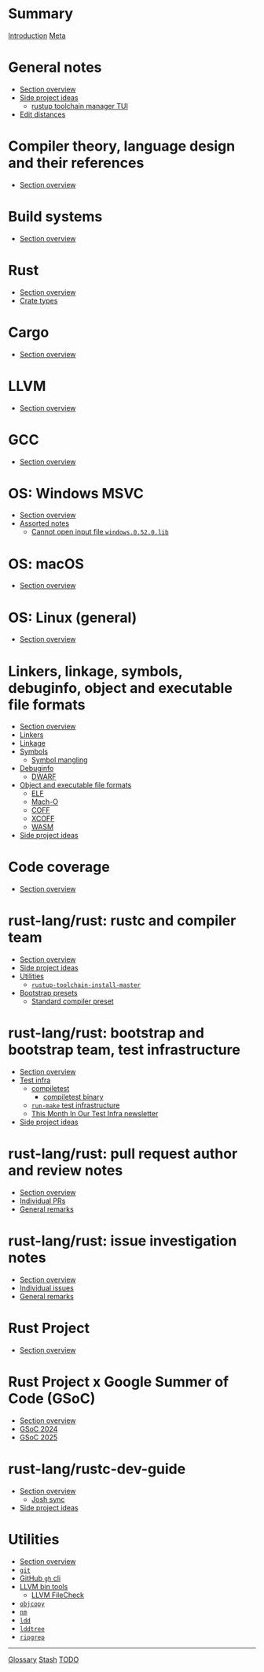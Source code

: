 # Summary

[Introduction](introduction.md)
[Meta](meta.md)

# General notes

- [Section overview](general/README.md)
- [Side project ideas](general/side-project-ideas/README.md)
    - [rustup toolchain manager TUI](general/side-project-ideas/rustup-toolchain-manager-tui.md)
- [Edit distances]()

# Compiler theory, language design and their references

- [Section overview]()

# Build systems

- [Section overview]()

# Rust

- [Section overview]()
- [Crate types]()

# Cargo

- [Section overview]()

# LLVM

- [Section overview]()

# GCC

- [Section overview]()

# OS: Windows MSVC

- [Section overview]()
- [Assorted notes](os/windows-msvc/assorted-notes/README.md)
    - [Cannot open input file `windows.0.52.0.lib`](os/windows-msvc/assorted-notes/windows-rs-linking.md)

# OS: macOS

- [Section overview]()

# OS: Linux (general)

- [Section overview]()

# Linkers, linkage, symbols, debuginfo, object and executable file formats

- [Section overview]()
- [Linkers]()
- [Linkage]()
- [Symbols]()
    - [Symbol mangling]()
- [Debuginfo]()
    - [DWARF]()
- [Object and executable file formats]()
    - [ELF]()
    - [Mach-O]()
    - [COFF]()
    - [XCOFF]()
    - [WASM]()
- [Side project ideas]()

# Code coverage

- [Section overview]()

# rust-lang/rust: rustc and compiler team

- [Section overview]()
- [Side project ideas]()
- [Utilities](rust-lang/rust/compiler/utilities/README.md)
    - [`rustup-toolchain-install-master`](rust-lang/rust/compiler/utilities/rustup-toolchain-install-master.md)
- [Bootstrap presets](rust-lang/rust/compiler/bootstrap-presets/README.md)
    - [Standard compiler preset](rust-lang/rust/compiler/bootstrap-presets/standard-compiler-preset.md)

# rust-lang/rust: bootstrap and bootstrap team, test infrastructure

- [Section overview](bootstrap/README.md)
- [Test infra](bootstrap/test-infra/README.md)
    - [compiletest](bootstrap/test-infra/compiletest/README.md)
        - [compiletest binary](bootstrap/test-infra/compiletest/main.md)
    - [`run-make` test infrastructure](bootstrap/test-infra/run-make/README.md)
    - [This Month In Our Test Infra newsletter](bootstrap/test-infra/newsletter/README.md)
- [Side project ideas]()

# rust-lang/rust: pull request author and review notes

- [Section overview](rust-lang/rust/pr-notes/README.md)
- [Individual PRs]()
- [General remarks]()

# rust-lang/rust: issue investigation notes

- [Section overview](rust-lang/rust/issue-notes/README.md)
- [Individual issues](rust-lang/rust/issue-notes/issues/README.md)
- [General remarks]()

# Rust Project

- [Section overview]()

# Rust Project x Google Summer of Code (GSoC)

- [Section overview](gsoc/README.md)
- [GSoC 2024]()
- [GSoC 2025]()

# rust-lang/rustc-dev-guide

- [Section overview](rust-lang/rustc-dev-guide/README.md)
    - [Josh sync](rust-lang/rustc-dev-guide/josh-sync.md)
- [Side project ideas]()

# Utilities

- [Section overview](utilities/README.md)
- [`git`](utilities/git/README.md)
- [GitHub `gh` cli]()
- [LLVM bin tools]()
    - [LLVM FileCheck]()
- [`objcopy`]()
- [`nm`]()
- [`ldd`]()
- [`lddtree`]()
- [`ripgrep`]()

---

[Glossary](glossary.md)
[Stash](stash.md)
[TODO](todo.md)
